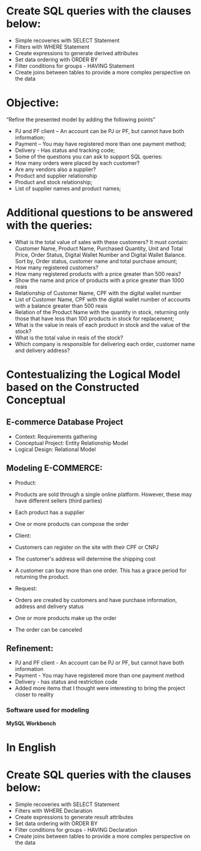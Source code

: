 # Create SQL queries with the clauses below:

- Simple recoveries with SELECT Statement
- Filters with WHERE Statement
- Create expressions to generate derived attributes
- Set data ordering with ORDER BY
- Filter conditions for groups - HAVING Statement
- Create joins between tables to provide a more complex perspective on the data

# Objective:
“Refine the presented model by adding the following points”
- PJ and PF client – ​​An account can be PJ or PF, but cannot have both information;
- Payment – ​​You may have registered more than one payment method;
- Delivery - Has status and tracking code;
- Some of the questions you can ask to support SQL queries:
- How many orders were placed by each customer?
- Are any vendors also a supplier?
- Product and supplier relationship
- Product and stock relationship;
- List of supplier names and product names;

# Additional questions to be answered with the queries:
- What is the total value of sales with these customers? It must contain: Customer Name, Product Name, Purchased Quantity, Unit and Total Price, Order Status, Digital Wallet Number and Digital Wallet Balance. Sort by, Order status, customer name and total purchase amount;
- How many registered customers?
- How many registered products with a price greater than 500 reais?
- Show the name and price of products with a price greater than 1000 reais
- Relationship of Customer Name, CPF with the digital wallet number
- List of Customer Name, CPF with the digital wallet number of accounts with a balance greater than 500 reais
- Relation of the Product Name with the quantity in stock, returning only those that have less than 100 products in stock for replacement;
- What is the value in reais of each product in stock and the value of the stock?
- What is the total value in reais of the stock?
- Which company is responsible for delivering each order, customer name and delivery address?


# Contestualizing the Logical Model based on the Constructed Conceptual

## E-commerce Database Project

- Context: Requirements gathering
- Conceptual Project: Entity Relationship Model
- Logical Design: Relational Model

## Modeling E-COMMERCE:
- Product:
- Products are sold through a single online platform. However, these may have different sellers (third parties)
- Each product has a supplier
- One or more products can compose the order

- Client:
- Customers can register on the site with their CPF or CNPJ
- The customer's address will determine the shipping cost
- A customer can buy more than one order. This has a grace period for returning the product.

- Request:
- Orders are created by customers and have purchase information, address and delivery status
- One or more products make up the order
- The order can be canceled

## Refinement:
- PJ and PF client - An account can be PJ or PF, but cannot have both information
- Payment - You may have registered more than one payment method
- Delivery - has status and restriction code
- Added more items that I thought were interesting to bring the project closer to reality

### Software used for modeling
**MySQL Workbench**

# In English
# Create SQL queries with the clauses below:

- Simple recoveries with SELECT Statement
- Filters with WHERE Declaration
- Create expressions to generate result attributes
- Set data ordering with ORDER BY
- Filter conditions for groups - HAVING Declaration
- Create joins between tables to provide a more complex perspective on the data